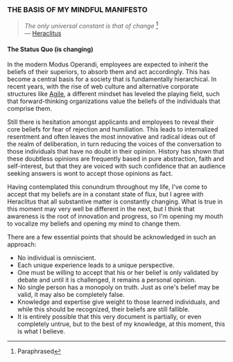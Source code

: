 
### THE BASIS OF MY MINDFUL MANIFESTO  
> *The only universal constant is that of change* [^1]   
—  [Heraclitus](http://plato.stanford.edu/entries/heraclitus/)

#### The Status Quo  (is changing)
In the modern Modus Operandi, employees are expected to inherit the beliefs of their superiors, to absorb them and act accordingly. This has become a central basis for a society that is fundamentally hierarchical. In recent years, with the rise of web culture and alternative corporate structures like [Agile](http://agilemanifesto.org/principles.html), a different mindset has leveled the playing field, such that forward-thinking organizations value the beliefs of the individuals that comprise them.

Still there is hesitation amongst applicants and employees to reveal their core beliefs for fear of rejection and humiliation. This leads to internalized resentment and often leaves the most innovative and radical ideas out of the realm of deliberation, in turn reducing the voices of the conversation to those individuals that have no doubt in their opinion. History has shown that these doubtless opinions are frequently based in pure abstraction, faith and self-interest, but that they are voiced with such confidence that an audience seeking answers is wont to accept those opinions as fact.

Having contemplated this conundrum throughout my life, I've come to accept that my beliefs are in a constant state of flux, but I agree with Heraclitus that all substantive matter is constantly changing. What is true in this moment may very well be different in the next, but I think that awareness is the root of innovation and progress, so I'm opening my mouth to vocalize my beliefs and opening my mind to change them.

There are a few essential points that should be acknowledged in such an approach:
* No individual is omniscient.  
* Each unique experience leads to a unique perspective.  
* One must be willing to accept that his or her belief is only validated by debate and until it is challenged, it remains a personal opinion.  
* No single person has a monopoly on truth. Just as one's belief may be valid, it may also be completely false.  
* Knowledge and expertise give weight to those learned individuals, and while this should be recognized, their beliefs are still fallible.
* It is entirely possible that this very document is partially, or even completely untrue, but to the best of my knowledge, at this moment, this is what I believe.

[^1]:Paraphrased 
